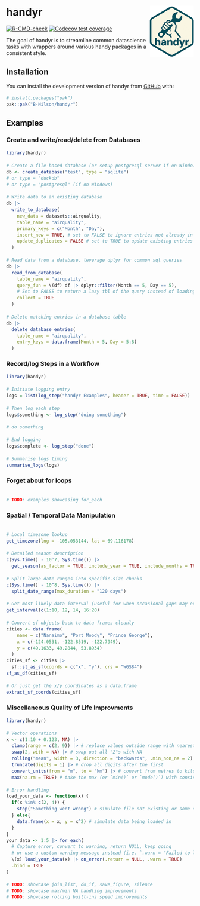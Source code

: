 
# handyr <a href="https://github.com/B-Nilson/handy"><img src="man/figures/logo.svg" align="right" height="138" /></a>

<!-- badges: start -->
[![R-CMD-check](https://github.com/B-Nilson/handyr/actions/workflows/R-CMD-check.yaml/badge.svg)](https://github.com/B-Nilson/handyr/actions/workflows/R-CMD-check.yaml)
[![Codecov test coverage](https://codecov.io/gh/B-Nilson/handyr/graph/badge.svg)](https://app.codecov.io/gh/B-Nilson/handyr)
<!-- badges: end -->

The goal of handyr is to streamline common datascience tasks with wrappers around various handy packages in a consistent style.

## Installation

You can install the development version of handyr from [GitHub](https://github.com/) with:

``` r
# install.packages("pak")
pak::pak("B-Nilson/handyr")
```

## Examples

### Create and write/read/delete from Databases

``` r
library(handyr)

# Create a file-based database (or setup postgresql server if on Windows)
db <- create_database("test", type = "sqlite")
# or type = "duckdb"
# or type = "postgresql" (if on Windows)

# Write data to an existing database
db |> 
  write_to_database(
    new_data = datasets::airquality,
    table_name = "airquality",
    primary_keys = c("Month", "Day"),
    insert_new = TRUE, # set to FALSE to ignore entries not already in db
    update_duplicates = FALSE # set to TRUE to update existing entries in db where overlap exists
  )

# Read data from a database, leverage dplyr for common sql queries
db |>
  read_from_database(
    table_name = "airquality",
    query_fun = \(df) df |> dplyr::filter(Month == 5, Day == 5),
    # Set to FALSE to return a lazy tbl of the query instead of loading full results into memory
    collect = TRUE 
  )

# Delete matching entries in a database table
db |>
  delete_database_entries(
    table_name = "airquality",
    entry_keys = data.frame(Month = 5, Day = 5:8)
  )

```

### Record/log Steps in a Workflow

``` r
library(handyr)

# Initiate logging entry
logs = list(log_step("handyr Examples", header = TRUE, time = FALSE))

# Then log each step
logs$something <- log_step("doing something")

# do something 

# End logging
logs$complete <- log_step("done")

# Summarise logs timing
summarise_logs(logs)

```

### Forget about for loops

``` r

# TODO: examples showcasing for_each

```

### Spatial / Temporal Data Manipulation

``` r

# Local timezone lookup
get_timezone(lng = -105.053144, lat = 69.116178)

# Detailed season description
c(Sys.time() - 10^7, Sys.time()) |>
  get_season(as_factor = TRUE, include_year = TRUE, include_months = TRUE)

# Split large date ranges into specific-size chunks
c(Sys.time() - 10^8, Sys.time()) |>
  split_date_range(max_duration = "120 days")

# Get most likely data interval (useful for when occasional gaps may exist)
get_interval(c(1:10, 12, 14, 16:20)

# Convert sf objects back to data frames cleanly
cities <- data.frame(
    name = c("Nanaimo", "Port Moody", "Prince George"),
    x = c(-124.0531, -122.8519, -122.7949),
    y = c(49.1633, 49.2844, 53.8934)
  )
cities_sf <- cities |>
  sf::st_as_sf(coords = c("x", "y"), crs = "WGS84")
sf_as_df(cities_sf)

# Or just get the x/y coordinates as a data.frame
extract_sf_coords(cities_sf)

```

### Miscellaneous Quality of Life Improvments

``` r
library(handyr)

# Vector operations
x <- c(1:10 + 0.123, NA) |>
  clamp(range = c(2, 9)) |> # replace values outside range with nearest value
  swap(2, with = NA) |> # swap out all "2"s with NA
  rolling("mean", width = 3, direction = "backwards", .min_non_na = 2) |> # 3-point (fast) rolling mean
  truncate(digits = 1) |> # drop all digits after the first
  convert_units(from = "m", to = "km") |> # convert from metres to kilometres
  max(na.rm = TRUE) # take the max (or `min()` or `mode()`) with consistent NA handling

# Error handling
load_your_data <- function(x) {
  if(x %in% c(2, 4)) {
    stop("Something went wrong") # simulate file not existing or some other error
  } else{
    data.frame(x = x, y = x^2) # simulate data being loaded in
  } 
}
your_data <- 1:5 |> for_each(
  # Capture error, convert to warning, return NULL, keep going
  # or use a custom warning message instead (i.e. `.warn = "Failed to load data."`)
  \(x) load_your_data(x) |> on_error(.return = NULL, .warn = TRUE)
  .bind = TRUE
)

# TODO: showcase join_list, do_if, save_figure, silence
# TODO: showcase max/min NA handling improvements
# TODO: showcase rolling built-ins speed improvements

```

